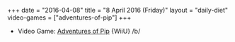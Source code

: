 +++
date = "2016-04-08"
title = "8 April 2016 (Friday)"
layout = "daily-diet"
video-games = ["adventures-of-pip"]
+++


* Video Game: [Adventures of Pip](/video-games/adventures-of-pip) {WiiU} /b/